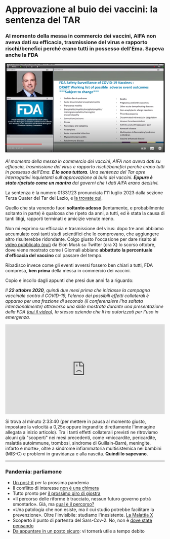 # Approvazione al buio dei vaccini: la sentenza del TAR

### Al momento della messa in commercio dei vaccini, AIFA non aveva dati su efficacia, trasmissione del virus e rapporto rischi/benefici perché erano tutti in possesso dell'Ema. Sapeva anche la FDA

![screenshot che immortala la slide con gli effetti avversi dei vaccini vista per un attimo e poi saltata dalla FDA durante la presentazione](/img/fda-effetti-avversi-noti-ottobre-2020.jpeg)

*Al momento della messa in commercio dei vaccini, AIFA non aveva dati su efficacia, trasmissione del virus e rapporto rischi/benefici perché erano tutti in possesso dell'Ema. **E lo sono tuttora**.*
*Una sentenza del Tar apre interrogativi inquietanti sull'approvazione al buio dei vaccini. **Eppure è stato ripetuto come un mantra** dai governi che i dati AIFA erano decisivi.*

La sentenza è la numero 01331/23 pronunciata l’11 luglio 2023 dalla sezione Terza Quater del Tar del Lazio, e [la trovate qui](https://portali.giustizia-amministrativa.it/portale/pages/istituzionale/visualizza/?nodeRef=&schema=tar_rm&nrg=202301331&nomeFile=202313094_01.html&subDir=Provvedimenti).

Quello che sta venendo fuori **soltanto adesso** (lentamente, e probabilmente soltanto in parte) è qualcosa che ripeto da anni, a tutti, ed è stata la causa di tanti litigi, rapporti terminati e amicizie venute meno.

Non mi esprimo su efficacia e trasmissione del virus: dopo tre anni abbiamo accumulato così tanti studi scientifici che lo comprovano, che aggiungere altro risulterebbe ridondante. Colgo giusto l'occasione per dare risalto al [video pubblicato (qui)](https://twitter.com/elonmusk/status/1706676593261785178) da Elon Musk su Twitter (ora X) lo scorso ottobre, dove viene mostrato come i Giornali abbiano **abbattuto la percentuale d’efficacia del vaccino** col passare del tempo.

Ribadisco invece come gli eventi avversi fossero ben chiari a tutti, FDA compresa, **ben prima** della messa in commercio dei vaccini.

Copio e incollo dagli appunti che presi due anni fa a riguardo:

*Il **22 ottobre 2020**, quindi due mesi prima che iniziasse la campagna vaccinale contro il COVID-19, l'elenco dei possibili effetti collaterali è apparso per una frazione di secondo (il conferenziere l'ha saltata intenzionalmente) attraverso una slide mostrata durante una presentazione della FDA ([qui il video](https://youtu.be/1XTiL9rUpkg?t=9215)), la stessa azienda che li ha autorizzati per l'uso in emergenza.*

 <div style="position: relative; padding-bottom: 56.25%; height: 0; overflow: hidden;">
  <iframe src="https://www.youtube.com/embed/1XTiL9rUpkg" 
          style="position: absolute; top: 0; left: 0; width: 100%; height: 100%;" 
          frameborder="0" 
          allowfullscreen></iframe>
</div>

Si trova al minuto 2:33:40 (per mettere in pausa al momento giusto, impostare la velocità a 0,25x oppure ingrandite direttamente l'immagine allegata a inizio articolo). Tra i tanti effetti collaterali previsti ne ritroviamo alcuni già "scoperti" nei mesi precedenti, come «miocardite, pericardite, malattia autoimmune, trombosi, sindrome di Guillain-Barré, meningite, infarto e morte», oltre a sindrome infiammatoria multisistemica nei bambini (MIS-C) e problemi in gravidanza e alla nascita. **Quindi lo sapevano**.

---
### Pandemia: parliamone
- [Un post-it](/articles/2024-06-05-post-it-prossima-pandemia.html) per la prossima pandemia
- Il conflitto di interesse [non è una chimera](/articles/2024-04-18-conflitto-di-interesse.html)
- Tutto pronto per [il prossimo giro di giostra](/articles/2024-03-08-tutto-pronto-per-il-prossimo-giro-di-giostra.html)
- «Il percorso delle riforme è tracciato, nessun futuro governo potrà smontarlo». Già, ma [qual è il percorso?](/articles/2024-02-27-sveglia-occidente.html)
- «Una patologia che non esiste, ma il cui studio potrebbe facilitare la prevenzione». Oltre l'invisibile: studiamo l'inesistente. [La Malattia X](/articles/2024-01-19-malattia-x.html)
- Scoperto il punto di partenza del Sars-Cov-2. No, non è [dove state pensando](/articles/2023-02-28-dove-nasce-il-covid.html)
- [Da appuntare in un posto sicuro](/articles/2022-12-14-covid-atto-secondo.html): vi tornerà utile a tempo debito